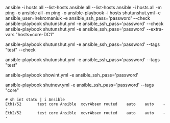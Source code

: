 ansible -i hosts all --list-hosts
ansible all --list-hosts
ansible -i hosts all -m ping -o
ansible all -m ping -o
ansible-playbook -i hosts shutunshut.yml -e ansible_user=irekromaniuk -e ansible_ssh_pass='password' --check
ansible-playbook shutunshut.yml -e ansible_ssh_pass='password' --check
ansible-playbook shutunshut.yml -e ansible_ssh_pass='password' --extra-vars "hosts=core-DC1"

ansible-playbook shutunshut.yml -e ansible_ssh_pass='password' --tags "test" --check

ansible-playbook shutunshut.yml -e ansible_ssh_pass='password' --tags "test" 

ansible-playbook showint.yml -e ansible_ssh_pass='password'

ansible-playbook shutnew.yml -e ansible_ssh_pass='password' --tags "core"

```
# sh int statu | i Ansible
Eth1/52       test core Ansible  xcvrAbsen routed    auto    auto    --
Eth2/52       test core Ansible  xcvrAbsen routed    auto    auto    --
```